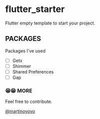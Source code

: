 # flutter_starter

Flutter empty template to start your project.

## PACKAGES
Packages I've used
- [ ] Getx
- [ ] Shimmer
- [ ] Shared Preferences
- [ ] Gap

### 😁😁 MORE
Feel free to contribute.


[@martinoyovo](https://twitter.com/martinoyovo)
